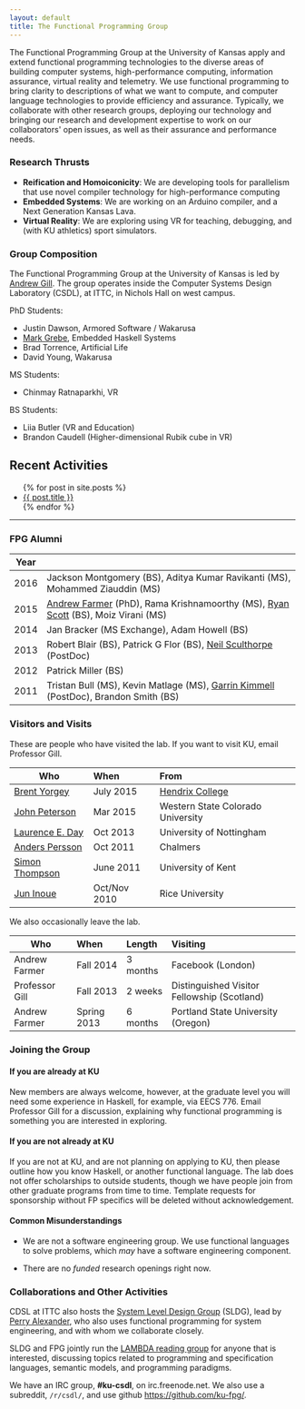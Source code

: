 ```yaml
---
layout: default
title: The Functional Programming Group
---
```


The Functional Programming Group at the University of Kansas apply and extend
functional programming technologies to the diverse areas of building
computer systems, high-performance computing, information assurance, 
virtual reality and telemetry. 
We use functional programming to bring clarity to
descriptions of what we want to compute, and computer language
technologies to provide efficiency and assurance. Typically, we
collaborate with other research groups, deploying our technology and
bringing our research and development expertise to work on our
collaborators' open issues, as well as their assurance and performance
needs.

### Research Thrusts

 * **Reification and Homoiconicity**: We are developing tools for parallelism that use novel compiler technology for high-performance computing
 * **Embedded Systems**: We are working on an Arduino compiler, and a Next Generation Kansas Lava.
 * **Virtual Reality**: We are exploring using VR for teaching, debugging, and (with KU athletics) sport simulators.
 
### Group Composition

The Functional Programming Group at the University of Kansas
is led by [Andrew Gill](/people/andygill).
The group operates inside the Computer Systems Design Laboratory (CSDL), at
ITTC, in Nichols Hall on west campus.

PhD Students:

 * Justin Dawson, Armored Software / Wakarusa
 * [Mark Grebe](/people/markgrebe), Embedded Haskell Systems
 * Brad Torrence, Artificial Life
 * David Young, Wakarusa

MS Students:

 * Chinmay Ratnaparkhi, VR

BS Students:

 * Liia Butler        (VR and Education)
 * Brandon Caudell    (Higher-dimensional Rubik cube in VR)

## Recent Activities

<ul>
  {% for post in site.posts %}
    <li>
      <a href="{{ post.url }}">{{ post.title }}</a>
    </li>
  {% endfor %}
</ul>


------------------------------------------------------------------------

### FPG Alumni

Year | &nbsp;
-----|-----
2016 | Jackson Montgomery (BS), Aditya Kumar Ravikanti (MS), Mohammed Ziauddin (MS)
2015 | [Andrew Farmer](/people/andrewfarmer) (PhD), Rama Krishnamoorthy (MS), [Ryan Scott](/people/ryanscott) (BS), Moiz Virani (MS)
2014 | Jan Bracker (MS Exchange), Adam Howell (BS)
2013 | Robert Blair (BS), Patrick G Flor (BS), [Neil Sculthorpe](http://www.cs.swan.ac.uk/~csnas/) (PostDoc)
2012 | Patrick Miller (BS)
2011 | Tristan Bull (MS), Kevin Matlage (MS), [Garrin Kimmell](http://www.ittc.ku.edu/~kimmell/) (PostDoc), Brandon Smith (BS)

### Visitors and Visits

These are people who have visited the lab.
If you want to visit KU, email Professor Gill.

Who                                                                    | When          | From
------------------------------------------------------------           |:--------------|:-----------
[Brent Yorgey](http://dept.cs.williams.edu/~byorgey/)                  | July 2015     | [Hendrix College](http://ozark.hendrix.edu/)
[John Peterson](http://www.western.edu/people/john-c-peterson)         | Mar 2015      | Western State Colorado University
[Laurence E. Day](http://www.cs.nott.ac.uk/~led/)                      | Oct 2013      | University of Nottingham
[Anders Persson](http://www.chalmers.se/cse/EN/people/persson-anders)  | Oct 2011      | Chalmers
[Simon Thompson](http://www.cs.kent.ac.uk/people/staff/sjt/)           | June 2011     |  University of Kent
[Jun Inoue](http://www.owlnet.rice.edu/~ji2)                           | Oct/Nov 2010  | Rice University

We also occasionally leave the lab.

Who            | When           | Length   | Visiting
---------------|:---------------|:---------|:-----------
Andrew Farmer  | Fall 2014      | 3 months | Facebook (London)
Professor Gill | Fall 2013      | 2 weeks  | Distinguished Visitor Fellowship (Scotland)
Andrew Farmer  | Spring 2013    | 6 months | Portland State University (Oregon)

### Joining the Group

#### If you are already at KU

New members are always welcome, however, at
the graduate level you will need some experience in Haskell, for
example, via EECS 776.  Email Professor Gill for a discussion,
explaining why functional programming is something you are interested
in exploring.

#### If you are not already at KU

If you are not at KU, and are not planning on applying to KU,
then please outline how you know Haskell, or another functional
language. The lab does not offer scholarships to outside students,
though we have people join from other graduate programs from
time to time. Template requests for sponsorship without FP specifics
will be deleted without acknowledgement.

#### Common Misunderstandings

* We are not a software engineering group. 
We use functional languages to solve problems, which *may* have
a software engineering component.

* There are no *funded* research openings right now. 

### Collaborations and Other Activities

CDSL at ITTC also hosts the [System Level Design
Group](https://wiki.ittc.ku.edu/sldg_wiki/index.php/Main_Page) (SLDG),
lead by [Perry Alexander](http://www.ittc.ku.edu/~alex/), who also uses
functional programming for system engineering, and with whom we
collaborate closely.


SLDG and FPG jointly run the [LAMBDA reading
group](https://wiki.ittc.ku.edu/lambda/Main_Page) for anyone that is
interested, discussing topics related to programming and specification
languages, semantic models, and programming paradigms.

We have an IRC group, **#ku-csdl**, on irc.freenode.net.
We also use a subreddit, <code>/r/csdl/</code>,
and use github <https://github.com/ku-fpg/>.


